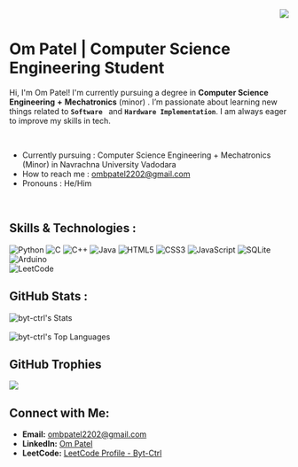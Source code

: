 <div align="right">
  <img src="https://visitor-badge.laobi.icu/badge?page_id=byt-ctrl.byt-ctrl&"  />
</div>

#  Om Patel | Computer Science Engineering Student 

Hi, I'm Om Patel! I'm currently pursuing a degree in **Computer Science Engineering** **+** **Mechatronics** (minor) . I’m passionate about learning new things related to **`Software `** and **`Hardware Implementation`**. I am always eager to improve my skills in tech.

<br>

-  Currently pursuing : Computer Science Engineering + Mechatronics (Minor) in Navrachna University Vadodara
-  How to reach me : ombpatel2202@gmail.com
-  Pronouns : He/Him

<br>

##  Skills & Technologies :
![Python](https://img.shields.io/badge/python-3670A0?style=for-the-badge&logo=python&logoColor=ffdd54)
![C](https://img.shields.io/badge/c-%2300599C.svg?style=for-the-badge&logo=c&logoColor=white)
![C++](https://img.shields.io/badge/c++-%2300599C.svg?style=for-the-badge&logo=c%2B%2B&logoColor=white)
![Java](https://img.shields.io/badge/java-%23ED8B00.svg?style=for-the-badge&logo=openjdk&logoColor=white)
![HTML5](https://img.shields.io/badge/html5-%23E34F26.svg?style=for-the-badge&logo=html5&logoColor=white)
![CSS3](https://img.shields.io/badge/css3-%231572B6.svg?style=for-the-badge&logo=css3&logoColor=white)
![JavaScript](https://img.shields.io/badge/javascript-%23323330.svg?style=for-the-badge&logo=javascript&logoColor=%23F7DF1E)
![SQLite](https://img.shields.io/badge/sqlite-%2307405e.svg?style=for-the-badge&logo=sqlite&logoColor=white)
![Arduino](https://img.shields.io/badge/-Arduino-00979D?style=for-the-badge&logo=Arduino&logoColor=white)<br/>
![LeetCode](https://img.shields.io/badge/LeetCode-000000?style=for-the-badge&logo=LeetCode&logoColor=#d16c06)


## GitHub Stats :
![byt-ctrl's Stats](https://github-readme-stats.vercel.app/api?username=byt-ctrl&theme=dark&show_icons=true&hide_border=true&count_private=true)<br/><br/>
![byt-ctrl's Top Languages](https://github-readme-stats.vercel.app/api/top-langs/?username=byt-ctrl&theme=dark&show_icons=true&hide_border=true&layout=compact)
<br/>


##  GitHub Trophies
![](https://github-profile-trophy.vercel.app/?username=byt-ctrl&theme=radical&no-frame=false&no-bg=true&margin-w=4)
<br/>
## Connect with Me:
- **Email:** [ombpatel2202@gmail.com](mailto:ombpatel2202@gmail.com)
- **LinkedIn:** [Om Patel](https://www.linkedin.com/in/om-patel-byt-ctrl)
- **LeetCode:** [LeetCode Profile - Byt-Ctrl](https://leetcode.com/u/byt-ctrl/)





